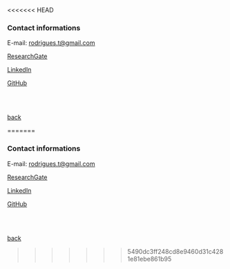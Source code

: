 <<<<<<< HEAD
### Contact informations

E-mail: rodrigues.t@gmail.com

[ResearchGate](https://www.researchgate.net/profile/Thiago_Pastorelli_Rodrigues)

[LinkedIn](https://br.linkedin.com/in/thiago-pastorelli-rodrigues-b4803813)

[GitHub](https://github.com/thiagoapr)

<br/><br/> 

[back](./README.html)







=======
### Contact informations

E-mail: rodrigues.t@gmail.com

[ResearchGate](https://www.researchgate.net/profile/Thiago_Pastorelli_Rodrigues)

[LinkedIn](https://br.linkedin.com/in/thiago-pastorelli-rodrigues-b4803813)

[GitHub](https://github.com/thiagoapr)

<br/><br/> 

[back](./README.html)







>>>>>>> 5490dc3ff248cd8e9460d31c4281e81ebe861b95
